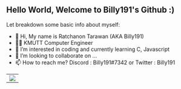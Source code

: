 ## Hello World, Welcome to Billy191's Github :)

Let breakdown some basic info about myself:
- 👋 Hi, My name is Ratchanon Tarawan (AKA Billy191)
- 👨‍💻 KMUTT Computer Engineer
- 👀 I’m interested in coding and currently learning C, Javascript
- 💞️ I’m looking to collaborate on ...
- 📫 How to reach me? Discord : Billy191#7342 or Twitter : Billy191

<table>
    <tr>
      <td>
        <img src="https://github-readme-stats.vercel.app/api?username=Billy19191&show_icons=true&count_private=true&theme=github_dark&count_private=true" />
      </td>
<tr>
<!---
Billyzaza1/Billyzaza1 is a ✨ special ✨ repository because its `README.md` (this file) appears on your GitHub profile.
You can click the Preview link to take a look at your changes.
--->

